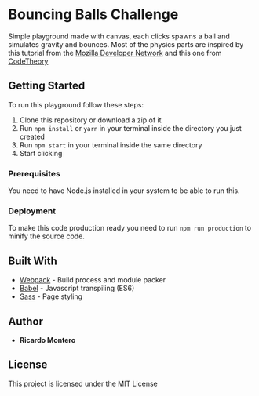 # Bouncing Balls Challenge

Simple playground made with canvas, each clicks spawns a ball and simulates gravity and bounces. Most of the physics parts are inspired by this tutorial from the [Mozilla Developer Network](https://developer.mozilla.org/en-US/docs/Learn/JavaScript/Objects/Object_building_practice
) and this one from [CodeTheory](http://codetheory.in/basics-of-implementing-gravity-with-html5-canvas/)

## Getting Started

To run this playground follow these steps:

1. Clone this repository or download a zip of it
2. Run `npm install` or `yarn` in your terminal inside the directory you just created
3. Run `npm start` in your terminal inside the same directory
4. Start clicking

### Prerequisites

You need to have Node.js installed in your system to be able to run this.

### Deployment

To make this code production ready you need to run `npm run production` to minify the source code.

## Built With

* [Webpack](https://webpack.js.org/) - Build process and module packer 
* [Babel](https://babeljs.io/) - Javascript transpiling (ES6)
* [Sass](http://sass-lang.com/) - Page styling

## Author

* **Ricardo Montero**

## License

This project is licensed under the MIT License
